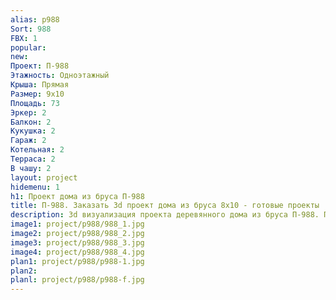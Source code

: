 ```yaml
---
alias: p988
Sort: 988
FBX: 1
popular: 
new: 
Проект: П-988
Этажность: Одноэтажный
Крыша: Прямая
Размер: 9х10
Площадь: 73
Эркер: 2
Балкон: 2
Кукушка: 2
Гараж: 2
Котельная: 2
Терраса: 2
В чашу: 2
layout: project
hidemenu: 1
h1: Проект дома из бруса П-988
title: П-988. Заказать 3d проект дома из бруса 8х10 - готовые проекты
description: 3d визуализация проекта деревянного дома из бруса П-988. Площадь 73 м2, размер 8х10. Вы можете внести любые изменения в проект.
image1: project/p988/988_1.jpg
image2: project/p988/988_2.jpg
image3: project/p988/988_3.jpg
image4: project/p988/988_4.jpg
plan1: project/p988/p988-1.jpg
plan2: 
planl: project/p988/p988-f.jpg
---
```


